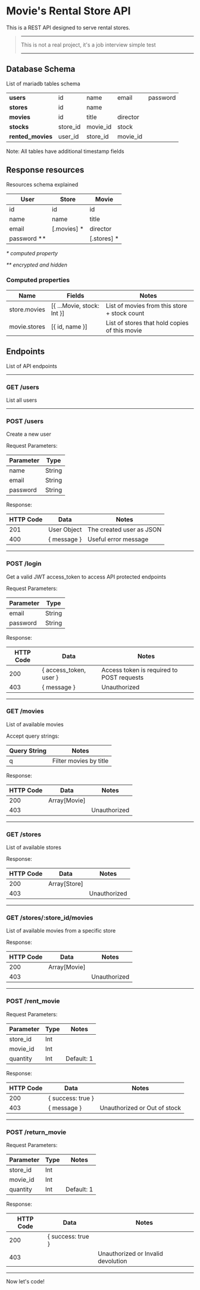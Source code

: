 # Movie's Rental Store API

This is a REST API designed to serve rental stores.

> ___
> This is not a real project, it's a job interview simple test
> ___

## Database Schema

List of mariadb tables schema

| | | | | |
| --- | --- | --- | --- | --- |
| **users** | id | name | email | password
| **stores** | id | name
| **movies** | id | title | director
| **stocks** | store_id | movie_id | stock
| **rented_movies** | user_id | store_id | movie_id

Note: All tables have additional timestamp fields

## Response resources

Resources schema explained

| User | Store | Movie |
| --- | --- | --- |
| id | id | id |
| name | name | title |
| email | [.movies] * | director |
| password ** |   | [.stores] * |

_* computed property_

_** encrypted and hidden_

### Computed properties

| Name | Fields | Notes |
| --- | --- | --- |
| store.movies | [{ ...Movie, stock: Int }] | List of movies from this store + stock count
| movie.stores | [{ id, name }] | List of stores that hold copies of this movie

## Endpoints

List of API endpoints

---

### GET /users

List all users

---

### POST /users

Create a new user

Request Parameters:

| Parameter | Type |
| --- | --- |
| name | String
| email | String
| password | String

Response:

| HTTP Code | Data | Notes |
| --- | --- | --- |
| 201 | User Object | The created user as JSON
| 400 | { message } | Useful error message

---

### POST /login

Get a valid JWT access_token to access API protected endpoints

Request Parameters:

| Parameter | Type |
| --- | --- |
| email | String
| password | String

Response:

| HTTP Code | Data | Notes |
| --- | --- | --- |
| 200 | { access_token, user } | Access token is required to POST requests
| 403 | { message } | Unauthorized

---

### GET /movies

List of available movies

Accept query strings:

| Query String | Notes |
| --- | --- |
| q | Filter movies by title

Response:

| HTTP Code | Data | Notes |
| --- | --- | --- |
| 200 | Array[Movie]
| 403 | | Unauthorized

---

### GET /stores

List of available stores

Response:

| HTTP Code | Data | Notes |
| --- | --- | --- |
| 200 | Array[Store]
| 403 | | Unauthorized

---

### GET /stores/:store_id/movies

List of available movies from a specific store

Response:

| HTTP Code | Data | Notes |
| --- | --- | --- |
| 200 | Array[Movie]
| 403 | | Unauthorized

---

### POST /rent_movie

Request Parameters:

| Parameter | Type | Notes |
| --- | --- | --- |
| store_id | Int
| movie_id | Int
| quantity | Int | Default: 1

Response:

| HTTP Code | Data | Notes |
| --- | --- | --- |
| 200 | { success: true }
| 403 | { message } | Unauthorized or Out of stock

---

### POST /return_movie

Request Parameters:

| Parameter | Type | Notes |
| --- | --- | --- |
| store_id | Int
| movie_id | Int
| quantity | Int | Default: 1

Response:

| HTTP Code | Data | Notes |
| --- | --- | --- |
| 200 | { success: true }
| 403 | | Unauthorized or Invalid devolution

---

Now let's code!
